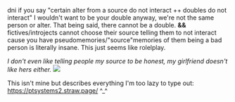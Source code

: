 dni if you say "certain alter from a source do not interact ++ doubles do not interact" I wouldn't want to be your double anyway, we're not the same person or alter. That being said, there cannot be a double. **&&** fictives/introjects cannot choose their source telling them to not interact cause you have pseudomemories/"source"memories of them being a bad person is literally insane. This just seems like rolelplay.

*I don't even like telling people my source to be honest, my girlfriend doesn't like hers either.* 
![](https://64.media.tumblr.com/b315a5a203e82b42152051fe5ce8f7d7/bcb21b99badd7e1f-68/s2048x3072/d730dc5ca65c7b647bd793fd8c836c95de6994e6.jpg)

This isn't mine but describes everything I'm too lazy to type out: https://ptsystems2.straw.page/ ^_^

